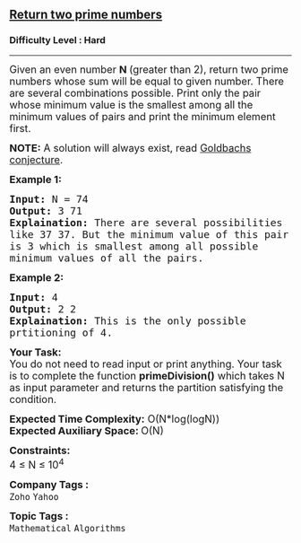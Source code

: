 <h2><a href="https://www.geeksforgeeks.org/problems/return-two-prime-numbers2509/1?page=3&difficulty=Hard&status=unsolved&sortBy=submissions">Return two prime numbers</a></h2><h3>Difficulty Level : Hard</h3><hr><div class="problems_problem_content__Xm_eO"><p><span style="font-size:18px">Given an even number <strong>N </strong>(greater than 2), return two prime numbers whose sum will be equal to given number. There are several combinations possible. Print only the pair whose&nbsp;minimum value is the&nbsp;smallest among all the minimum values of pairs and print the minimum element first.</span></p>

<p><span style="font-size:18px"><strong>NOTE:</strong>&nbsp;A solution will always exist,&nbsp;read&nbsp;<a href="https://en.wikipedia.org/wiki/Goldbach%27s_conjecture" rel="nofollow">Goldbachs conjecture</a>.</span><span style="font-size:18px">&nbsp;</span></p>

<p><strong><span style="font-size:18px">Example 1:</span></strong></p>

<pre><span style="font-size:18px"><strong>Input:</strong> N = 74
<strong>Output:</strong> 3 71
<strong>Explaination:</strong> There are several possibilities 
like 37 37. But the minimum value of this pair 
is 3 which is smallest among all possible 
minimum values of all the pairs.</span></pre>

<p><strong><span style="font-size:18px">Example 2:</span></strong></p>

<pre><span style="font-size:18px"><strong>Input:</strong> 4
<strong>Output:</strong> 2 2
<strong>Explaination:</strong> This is the only possible 
prtitioning of 4.</span></pre>

<p><span style="font-size:18px"><strong>Your Task:</strong><br>
You do not need to read input or print anything. Your task is to complete the function <strong>primeDivision()</strong> which takes N as input parameter and returns the partition satisfying the condition.</span></p>

<p><span style="font-size:18px"><strong>Expected Time Complexity:</strong> O(N*log(logN))<br>
<strong>Expected Auxiliary Space: </strong>O(N)</span></p>

<p><span style="font-size:18px"><strong>Constraints:</strong><br>
4 ≤ N ≤ 10<sup>4</sup>&nbsp;&nbsp;</span></p>
</div><p><span style=font-size:18px><strong>Company Tags : </strong><br><code>Zoho</code>&nbsp;<code>Yahoo</code>&nbsp;<br><p><span style=font-size:18px><strong>Topic Tags : </strong><br><code>Mathematical</code>&nbsp;<code>Algorithms</code>&nbsp;